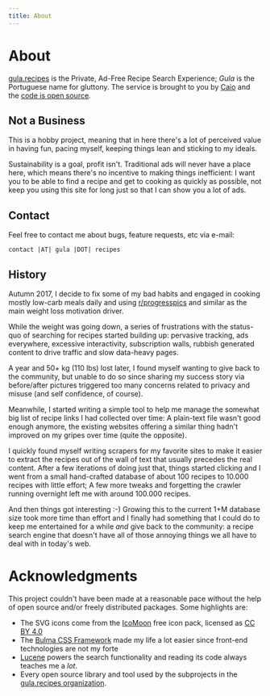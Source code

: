 ```yaml
---
title: About
---
```


# About

[gula.recipes][gula] is the Private, Ad-Free Recipe Search Experience;
*Gula* is the Portuguese name for gluttony. The service is brought to
you by [Caio][me] and the [code is open source][code].

[gula]: https://gula.recipes
[me]: https://caio.co
[code]: https://github.com/gula-recipes

## Not a Business

This is a hobby project, meaning that in here there's a lot of
perceived value in having fun, pacing myself, keeping things lean and
sticking to my ideals.

Sustainability is a goal, profit isn't. Traditional ads will never have
a place here, which means there's no incentive to making things
inefficient: I want you to be able to find a recipe and get to cooking
as quickly as possible, not keep you using this site for long just so
that I can show you a lot of ads.

## Contact

Feel free to contact me about bugs, feature requests, etc via e-mail:

    contact |AT| gula |DOT| recipes

## History

Autumn 2017, I decide to fix some of my bad habits and engaged in
cooking mostly low-carb meals daily and using [r/progresspics][pp]
and similar as the main weight loss motivation driver.

[pp]: https://www.reddit.com/r/progresspics/

While the weight was going down, a series of frustrations with the
status-quo of searching for recipes started building up: pervasive
tracking, ads everywhere, excessive interactivity, subscription walls,
rubbish generated content to drive traffic and slow data-heavy pages.

A year and 50+ kg (110 lbs) lost later, I found myself wanting to give
back to the community, but unable to do so since sharing my success
story via before/after pictures triggered too many concerns related to
privacy and misuse (and self confidence, of course).

Meanwhile, I started writing a simple tool to help me manage the
somewhat big list of recipe links I had collected over time:
A plain-text file wasn't good enough anymore, the existing websites
offering a similar thing hadn't improved on my gripes over time (quite
the opposite).

I quickly found myself writing scrapers for my favorite sites to make
it easier to extract the recipes out of the wall of text that usually
precedes the real content. After a few iterations of doing just that,
things started clicking and I went from a small hand-crafted database
of about 100 recipes to 10.000 recipes with little effort; A few more
tweaks and forgetting the crawler running overnight left me with
around 100.000 recipes.

And then things got interesting :-) Growing this to the current 1+M
database size took more time than effort and I finally had something
that I could do to keep me entertained for a while _and_ give back to
the community: a recipe search engine that doesn't have all of those
annoying things we all have to deal with in today's web.

# Acknowledgments

This project couldn't have been made at a reasonable pace without
the help of open source and/or freely distributed packages. Some
highlights are:

* The SVG icons come from the [IcoMoon](https://icomoon.io/) free icon
  pack, licensed as [CC BY 4.0][cc]
* The [Bulma CSS Framework](https://bulma.io/) made my life a lot easier
  since front-end technologies are not my forte
* [Lucene](https://lucene.apache.org/core/) powers the search
  functionality and reading its code always teaches me a _lot_.
* Every open source library and tool used by the subprojects in the
  [gula.recipes organization][code].

[cc]: https://creativecommons.org/licenses/by/4.0/
